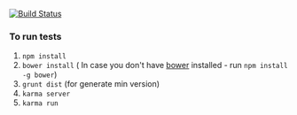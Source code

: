 [![Build Status](https://travis-ci.org/ember-admin/ember-admin.js.png)](https://travis-ci.org/sudodoki/ember-admin.js)
### To run tests
1. `npm install`
2. `bower install` ( In case you don't have [bower](https://twitter.com/bower) installed - run `npm install -g bower`)
3. `grunt dist` (for generate min version)
3. `karma server`
4. `karma run`
